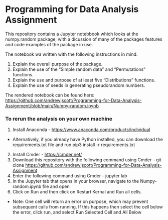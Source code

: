 # Programming for Data Analysis Assignment

This repository contains a Jupyter notebbook which looks at the numpy.random package, with a dicussion of many of the packages features and code examples of the package in use.

The notebook wa written with the following instructions in mind.
1. Explain the overall purpose of the package.
2. Explain the use of the “Simple random data” and “Permutations” functions.
3. Explain the use and purpose of at least five “Distributions” functions.
4. Explain the use of seeds in generating pseudorandom numbers.

The rendered notebook can be found here: https://github.com/andrewjscott/Programming-for-Data-Analysis-Assignment/blob/main/Numpy-random.ipynb

### To rerun the analysis on your own machine
1. Install Anaconda - https://www.anaconda.com/products/individual
  - Alternatively, if you already have Python installed, you can download the requirements.txt file and run pip3 install -r requirements.txt
2. Install Cmder - https://cmder.net/
3. Download this repository with the following command using Cmder - git clone https://github.com/andrewjscott/Programming-for-Data-Analysis-Assignment
4. Enter the following command using Cmder - jupyter lab
5. In the Jupyter tab that opens in your browser, navigate to the Numpy-random.ipynb file and open 
6. Click on Run and then click on Restart Kernal and Run all cells.
  - Note: One cell will return an error on purpose, which may prevent subsequent calls from running. If this happens then select the cell below the error, click run, and 
    select Run Selected Cell and All Below
